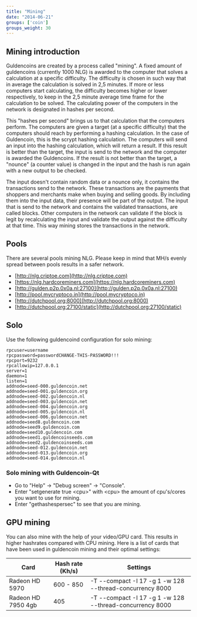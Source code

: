 ```yaml
---
title: "Mining"
date: "2014-06-21"
groups: ['coin']
groups_weight: 30
---
```


## Mining introduction

Guldencoins are created by a process called "mining". A fixed amount of guldencoins (currently 1000 NLG) is awarded to
the computer that solves a calculation at a specific difficulty. The difficulty is chosen in such way that in average
the calculation is solved in 2,5 minutes. If more or less computers start calculating, the difficulty becomes higher or
lower respectively, to keep in the 2,5 minute average time frame for the calculation to be solved. The calculating power
of the computers in the network is designated in hashes per second.

This "hashes per second" brings us to that calculation that the computers perform. The computers are given a target (at a
specific difficulty) that the computers should reach by performing a hashing calculation. In the case of Guldencoin, this
is the scrypt hashing calculation. The computers will send an input into the hashing calculation, which will return a
result. If this result is better than the target, the input is send to the network and the computer is awarded the
Guldencoins. If the result is not better than the target, a "nounce" (a counter value) is changed in the input and the
hash is run again with a new output to be checked.

The input doesn't contain random data or a nounce only, it contains the transactions send to the network. These transactions
are the payments that shoppers and merchants make when buying and selling goods. By including them into the input data,
their presence will be part of the output. The input that is send to the network and contains the validated transactions,
are called blocks. Other computers in the network can validate if the block is legit by recalculating the input and validate
the output against the difficulty at that time. This way mining stores the transactions in the network.


## Pools

There are several pools mining NLG. Please keep in mind that MH/s evenly spread between pools results in a safer network.

 - [http://nlg.criptoe.com](http://nlg.criptoe.com)
 - [https://nlg.hardcoreminers.com](https://nlg.hardcoreminers.com)
 - [http://gulden.p2p.0x0a.nl:27100](http://gulden.p2p.0x0a.nl:27100)
 - [http://pool.mycryptoco.in](http://pool.mycryptoco.in)
 - [http://dutchpool.org:8000](http://dutchpool.org:8000)
 - [http://dutchpool.org:27100/static](http://dutchpool.org:27100/static)

## Solo

Use the following guldencoind configuration for solo mining:

```
rpcuser=username
rpcpassword=passwordCHANGE-THIS-PASSWORD!!!
rpcport=9232
rpcallowip=127.0.0.1
server=1
daemon=1
listen=1
addnode=seed-000.guldencoin.net
addnode=seed-001.guldencoin.org
addnode=seed-002.guldencoin.nl
addnode=seed-003.guldencoin.net
addnode=seed-004.guldencoin.org
addnode=seed-005.guldencoin.nl
addnode=seed-006.guldencoin.net
addnode=seed8.guldencoin.com
addnode=seed9.guldencoin.com
addnode=seed10.guldencoin.com
addnode=seed1.guldencoinseeds.com
addnode=seed2.guldencoinseeds.com
addnode=seed-012.guldencoin.net
addnode=seed-013.guldencoin.org
addnode=seed-014.guldencoin.nl
```

### Solo mining with Guldencoin-Qt

* Go to "Help" -> "Debug screen" -> "Console".
* Enter "setgenerate true \<cpu\>" with \<cpu\> the amount of cpu's/cores you want to use for mining.
* Enter "gethashespersec" to see that you are mining.

## GPU mining

You can also mine with the help of your video/GPU card. This results in higher hashrates compared with CPU mining.
Here is a list of cards that have been used in guldencoin mining and their optimal settings:

| Card              | Hash rate (Kh/s) | Settings                                                 |
|-------------------|------------------|----------------------------------------------------------|
|Radeon HD 5970     | 600 - 850        | -T --compact -I 17 -g 1 -w 128 --thread-concurrency 8000 |
|Radeon HD 7950 4gb | 405              | -T --compact -I 17 -g 1 -w 128 --thread-concurrency 8000 |

